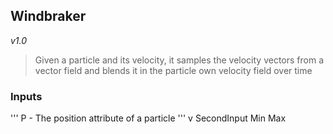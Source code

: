 ## Windbraker 
*v1.0*
> Given a particle and its velocity, it samples the velocity vectors from a vector field and blends it in the particle own velocity field over time

### Inputs
'''
P - The position attribute of a particle
'''
v 
SecondInput 
Min
Max





